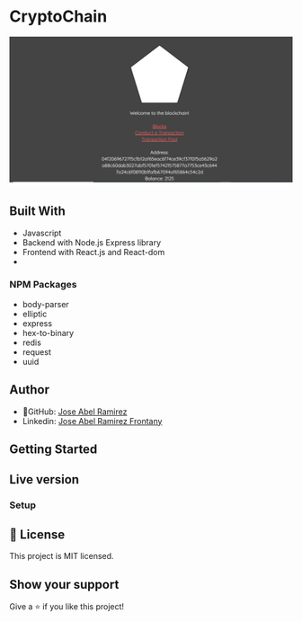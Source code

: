# CryptoChain

![screenshot](./app_screenshot.png)

## Built With

- Javascript
- Backend with Node.js Express library
- Frontend with React.js and React-dom
-

### NPM Packages

- body-parser
- elliptic
- express
- hex-to-binary
- redis
- request
- uuid

## Author

- 👤GitHub: [Jose Abel Ramirez](https://github.com/jose-Abel)
- Linkedin: [Jose Abel Ramirez Frontany](https://www.linkedin.com/in/jose-abel-ramirez-frontany-7674a842/)

## Getting Started

## Live version

### Setup

## 📝 License

This project is MIT licensed.

## Show your support

Give a ⭐️ if you like this project!
